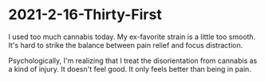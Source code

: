 # 2021-2-16-Thirty-First

I used too much cannabis today.  My ex-favorite strain is a little too smooth.  It's hard to strike the balance between pain relief and focus distraction.

Psychologically, I'm realizing that I treat the disorientation from cannabis as a kind of injury.  It doesn't feel good.  It only feels better than being in pain.